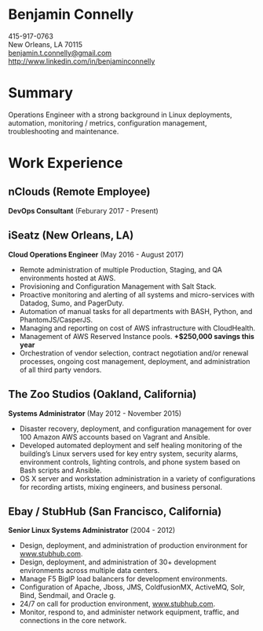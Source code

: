 Benjamin Connelly
=================

415-917-0763\
New Orleans, LA 70115\
benjamin.t.connelly@gmail.com\
http://www.linkedin.com/in/benjaminconnelly

Summary
=======

Operations Engineer with a strong background in Linux deployments,
automation, monitoring / metrics, configuration management,
troubleshooting and maintenance.

Work Experience
===============

nClouds (Remote Employee)
-------------------------

**DevOps Consultant** (Feburary 2017 - Present)

iSeatz (New Orleans, LA)
------------------------

**Cloud Operations Engineer** (May 2016 - August 2017)

-   Remote administration of multiple Production, Staging, and QA
    environments hosted at AWS.
-   Provisioning and Configuration Management with Salt Stack.
-   Proactive monitoring and alerting of all systems and micro-services
    with Datadog, Sumo, and PagerDuty.
-   Automation of manual tasks for all departments with BASH, Python,
    and PhantomJS/CasperJS.
-   Managing and reporting on cost of AWS infrastructure with
    CloudHealth.
-   Management of AWS Reserved Instance pools. **+\$250,000 savings this
    year**
-   Orchestration of vendor selection, contract negotiation and/or
    renewal processes, ongoing cost management, deployment, and
    administration of all third party vendors.

The Zoo Studios (Oakland, California)
-------------------------------------

**Systems Administrator** (May 2012 - November 2015)

-   Disaster recovery, deployment, and configuration management for over
    100 Amazon AWS accounts based on Vagrant and Ansible.
-   Developed automated deployment and self healing monitoring of the
    building’s Linux servers used for key entry system, security alarms,
    environment controls, lighting controls, and phone system based on
    Bash scripts and Ansible.
-   OS X server and workstation administration in a variety of
    configurations for recording artists, mixing engineers, and business
    personal.

Ebay / StubHub (San Francisco, California)
------------------------------------------

**Senior Linux Systems Administrator** (2004 - 2012)

-   Design, deployment, and administration of production environment for
    www.stubhub.com.
-   Design, deployment, and administration of 30+ development
    environments across multiple data centers.
-   Manage F5 BigIP load balancers for development environments.
-   Configuration of Apache, Jboss, JMS, ColdfusionMX, ActiveMQ, Solr,
    Bind, Sendmail, and Oracle g.
-   24/7 on call for production environment, www.stubhub.com.
-   Monitor, respond to, and administer network equipment, traffic, and
    connections in the core network.

